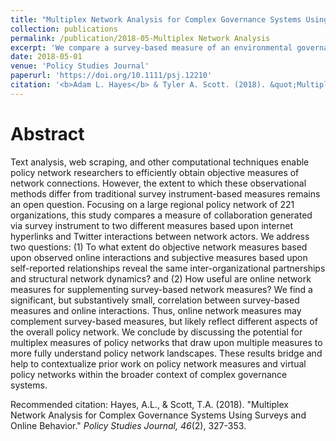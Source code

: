 ```yaml
---
title: "Multiplex Network Analysis for Complex Governance Systems Using Surveys and Online Behavior."
collection: publications
permalink: /publication/2018-05-Multiplex Network Analysis
excerpt: 'We compare a survey-based measure of an environmental governance network to two web-based measures of the network: Twitter and hyperlink network data. We find broad similarities across network measures, but several instances of divergence between the survey- and online-networks.'
date: 2018-05-01
venue: 'Policy Studies Journal'
paperurl: 'https://doi.org/10.1111/psj.12210'
citation: '<b>Adam L. Hayes</b> & Tyler A. Scott. (2018). &quot;Multiplex Network Analysis for Complex Governance Systems Using Surveys and Online Behavior.&quot; <i>Policy Studies Journal</i>. 46(2).'
---
```

# Abstract
Text analysis, web scraping, and other computational techniques enable policy network researchers to efficiently obtain objective measures of network connections. However, the extent to which these observational methods differ from traditional survey instrument-based measures remains an open question. Focusing on a large regional policy network of 221 organizations, this study compares a measure of collaboration generated via survey instrument to two different measures based upon internet hyperlinks and Twitter interactions between network actors. We address two questions: (1) To what extent do objective network measures based upon observed online interactions and subjective measures based upon self-reported relationships reveal the same inter-organizational partnerships and structural network dynamics? and (2) How useful are online network measures for supplementing survey-based network measures? We find a significant, but substantively small, correlation between survey-based measures and online interactions. Thus, online network measures may complement survey-based measures, but likely reflect different aspects of the overall policy network. We conclude by discussing the potential for multiplex measures of policy networks that draw upon multiple measures to more fully understand policy network landscapes. These results bridge and help to contextualize prior work on policy network measures and virtual policy networks within the broader context of complex governance systems.

Recommended citation: Hayes, A.L., & Scott, T.A. (2018). "Multiplex Network Analysis for Complex Governance Systems Using Surveys and Online Behavior." <i>Policy Studies Journal, 46</i>(2), 327-353.